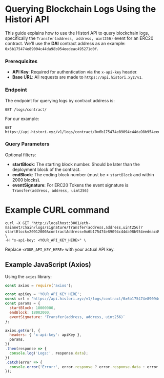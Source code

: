 # Querying Blockchain Logs Using the Histori API

This guide explains how to use the Histori API to query blockchain logs, specifically the `Transfer(address, address, uint256)` event for an ERC20 contract. We'll use the **DAI** contract address as an example: `0x6b175474e89094c44da98b954eedeac495271d0f`.

### Prerequisites

- **API Key**: Required for authentication via the `x-api-key` header.
- **Base URL**: All requests are made to `https://api.histori.xyz/v1`.

### Endpoint

The endpoint for querying logs by contract address is:

```
GET /logs/contract/
```

For our example:

```
GET https://api.histori.xyz/v1/logs/contract/0x6b175474e89094c44da98b954eedeac495271d0f
```

### Query Parameters

Optional filters:
- **startBlock**: The starting block number. Should be later than the deployment block of the contract.
- **endBlock**: The ending block number (must be > `startBlock` and within 2000 blocks).
- **eventSignature**: For ERC20 Tokens the event signature is `Transfer(address, address, uint256)`

# Example CURL command
```
curl -X GET "http://localhost:3001/eth-mainnet/chain/logs/signature/Transfer(address,address,uint256)?startBlock=20912000&contractAddress=0x6b175474e89094c44da98b954eedeac495271d0f&endBlock=20914000" \
-H "x-api-key: <YOUR_API_KEY_HERE>" \
```
Replace `<YOUR_API_KEY_HERE>` with your actual API key.

## Example JavaScript (Axios)
Using the `axios` library:
```javascript
const axios = require('axios');

const apiKey = 'YOUR_API_KEY_HERE';
const url = 'https://api.histori.xyz/v1/logs/contract/0x6b175474e89094c44da98b954eedeac495271d0f';
const params = {
  startBlock: 18000000,
  endBlock: 18002000,
  eventSignature: 'Transfer(address, address, uint256)`
};

axios.get(url, {
  headers: { 'x-api-key': apiKey },
  params,
})
.then(response => {
  console.log('Logs:', response.data);
})
.catch(error => {
  console.error('Error:', error.response ? error.response.data : error.message);
});
```
